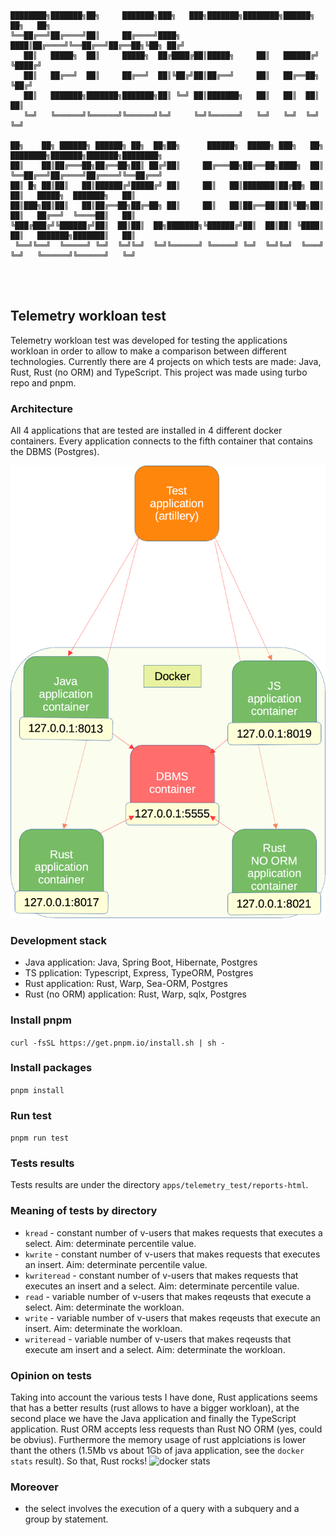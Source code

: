 ```

████████╗███████╗██╗     ███████╗███╗   ███╗███████╗████████╗██████╗ ██╗   ██╗                              
╚══██╔══╝██╔════╝██║     ██╔════╝████╗ ████║██╔════╝╚══██╔══╝██╔══██╗╚██╗ ██╔╝                              
   ██║   █████╗  ██║     █████╗  ██╔████╔██║█████╗     ██║   ██████╔╝ ╚████╔╝                               
   ██║   ██╔══╝  ██║     ██╔══╝  ██║╚██╔╝██║██╔══╝     ██║   ██╔══██╗  ╚██╔╝                                
   ██║   ███████╗███████╗███████╗██║ ╚═╝ ██║███████╗   ██║   ██║  ██║   ██║                                 
   ╚═╝   ╚══════╝╚══════╝╚══════╝╚═╝     ╚═╝╚══════╝   ╚═╝   ╚═╝  ╚═╝   ╚═╝                                 
                                                                                                            
██╗    ██╗ ██████╗ ██████╗ ██╗  ██╗██╗      ██████╗  █████╗ ███╗   ██╗    ████████╗███████╗███████╗████████╗
██║    ██║██╔═══██╗██╔══██╗██║ ██╔╝██║     ██╔═══██╗██╔══██╗████╗  ██║    ╚══██╔══╝██╔════╝██╔════╝╚══██╔══╝
██║ █╗ ██║██║   ██║██████╔╝█████╔╝ ██║     ██║   ██║███████║██╔██╗ ██║       ██║   █████╗  ███████╗   ██║   
██║███╗██║██║   ██║██╔══██╗██╔═██╗ ██║     ██║   ██║██╔══██║██║╚██╗██║       ██║   ██╔══╝  ╚════██║   ██║   
╚███╔███╔╝╚██████╔╝██║  ██║██║  ██╗███████╗╚██████╔╝██║  ██║██║ ╚████║       ██║   ███████╗███████║   ██║   
 ╚══╝╚══╝  ╚═════╝ ╚═╝  ╚═╝╚═╝  ╚═╝╚══════╝ ╚═════╝ ╚═╝  ╚═╝╚═╝  ╚═══╝       ╚═╝   ╚══════╝╚══════╝   ╚═╝   
                                                                                                                 
                          
                                                                                        
```
## Telemetry workloan test
Telemetry workloan test was developed for testing the applications workloan in order to allow to make a comparison between different technologies. Currently there are 4 projects on which tests are made: Java, Rust, Rust (no ORM) and TypeScript. This project was made using turbo repo and pnpm.

### Architecture
All 4 applications that are tested are installed in 4 different docker containers. Every application connects to the fifth container that contains the DBMS (Postgres).

![architecture](telemetry_workloan_test.png)


### Development stack
 - Java application: Java, Spring Boot, Hibernate, Postgres
 - TS pplication: Typescript, Express, TypeORM, Postgres
 - Rust application: Rust, Warp, Sea-ORM, Postgres
 - Rust (no ORM) application: Rust, Warp, sqlx, Postgres

### Install pnpm
```curl -fsSL https://get.pnpm.io/install.sh | sh -```

### Install packages
```pnpm install```

### Run test
```pnpm run test```

### Tests results
Tests results  are under the directory `apps/telemetry_test/reports-html`. 

### Meaning of tests by directory
 - `kread` - constant number of v-users that makes requests that executes a select. Aim: determinate percentile value. 
 - `kwrite` - constant number of v-users that makes requests that executes an insert. Aim: determinate percentile value.
 - `kwriteread` - constant number of v-users that makes requests that executes an insert and a select. Aim: determinate percentile value.
 - `read` - variable number of v-users that makes reqeusts that execute a select. Aim: determinate the workloan.
 - `write` - variable number of v-users that makes reqeusts that execute an insert. Aim: determinate the workloan.
 - `writeread` - variable number of v-users that makes reqeusts that execute am insert and a select. Aim: determinate the workloan.

### Opinion on tests
Taking into account the various tests I have done, Rust applications seems that has a better results (rust allows to have a bigger workloan), at the second place we have the Java application and finally the TypeScript application. Rust ORM accepts less requests than Rust NO ORM (yes, could be obvius).
Furthermore the memory usage of rust applciations is lower thant the others (1.5Mb vs about 1Gb of java application, see the `docker stats` result). 
So that, Rust rocks!
![docker stats](stats.png)

### Moreover
 - the select involves the execution of a query with a subquery and a group by statement.